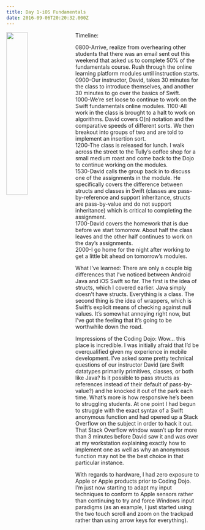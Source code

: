 ```yaml
---
title: Day 1-iOS Fundamentals
date: 2016-09-06T20:20:32.000Z
---
```

<img style="float: left; margin:0 1em 0 0; width: 33%" src="/img/blog/day1.jpg"/>
Timeline:

0800-Arrive, realize from overhearing other students that there was an email sent out this weekend that asked us to complete 50% of the fundamentals course.  Rush through the online learning platform modules until instruction starts. <br/>
0900-Our instructor, David, takes 30 minutes for the class to introduce themselves, and another 30 minutes to go over the basics of Swift.<br/>
1000-We’re set loose to continue to work on the Swift fundamentals online modules.
1100-All work in the class is brought to a halt to work on algorithms.  David covers O(n) notation and the comparative speeds of different sorts.  We then breakout into groups of two and are told to implement an insertion sort.<br/>
1200-The class is released for lunch.  I walk across the street to the Tully’s coffee shop for a small medium roast and come back to the Dojo to continue working on the modules.<br/>
1530-David calls the group back in to discuss one of the assignments in the module.  He specifically covers the difference between structs and classes in Swift (classes are pass-by-reference and support inheritance, structs are pass-by-value and do not support inheritance) which is critical to completing the assignment.<br/>
1700-David covers the homework that is due before we start tomorrow.  About half the class leaves and the other half continues to work on the day’s assignments.<br/>
2000-I go home for the night after working to get a little bit ahead on tomorrow’s modules.

What I’ve learned: There are only a couple big differences that I’ve noticed between Android Java and iOS Swift so far. The first is the idea of structs, which I covered earlier.  Java simply doesn’t have structs.  Everything is a class.  The second thing is the idea of wrappers, which is Swift’s explicit means of checking against null values.  It’s somewhat annoying right now, but I’ve got the feeling that it’s going to be worthwhile down the road.

Impressions of the Coding Dojo: Wow… this place is incredible.  I was initially afraid that I’d be overqualified given my experience in mobile development.  I’ve asked some pretty technical questions of our instructor David (are Swift datatypes primarily primitives, classes, or both like Java?  Is it possible to pass structs as references instead of their default of pass-by-value?) and he knocked it out of the park each time.  What’s more is how responsive he’s been to struggling students.  At one point I had begun to struggle with the exact syntax of a Swift anonymous function and had opened up a Stack Overflow on the subject in order to hack it out.  That Stack Overflow window wasn’t up for more than 3 minutes before David saw it and was over at my workstation explaining exactly how to implement one as well as why an anonymous function may not be the best choice in that particular instance.  

With regards to hardware, I had zero exposure to Apple or Apple products prior to Coding Dojo.  I’m just now starting to adapt my input techniques to conform to Apple sensors rather than continuing to try and force Windows input paradigms  (as an example, I just started using the two touch scroll and zoom on the trackpad rather than using arrow keys for everything).
